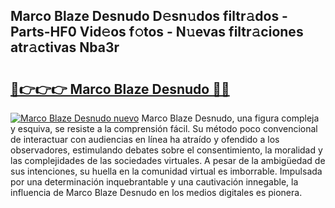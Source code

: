 ## Marco Blaze Desnudo D𝚎sn𝚞dos filtr𝚊dos - Parts-HF0 Vid𝚎os f𝚘tos - N𝚞evas filtr𝚊ciones atr𝚊ctivas Nba3r

# <h2><a href="http://mb9wmyi.tromn.icu/?c=Marco+Blaze+Desnudo">🔗👉👉👉 Marco Blaze Desnudo 🔗🔗</a></h2>

[![Marco Blaze Desnudo nuevo](https://i.imgur.com/pEAQMta.gif)](http://mb9wmyi.tromn.icu/?c=Marco+Blaze+Desnudo)
Marco Blaze Desnudo, una figura compleja y esquiva, se resiste a la comprensión fácil. Su método poco convencional de interactuar con audiencias en línea ha atraído y ofendido a los observadores, estimulando debates sobre el consentimiento, la moralidad y las complejidades de las sociedades virtuales. A pesar de la ambigüedad de sus intenciones, su huella en la comunidad virtual es imborrable. Impulsada por una determinación inquebrantable y una cautivación innegable, la influencia de Marco Blaze Desnudo en los medios digitales es pionera.
